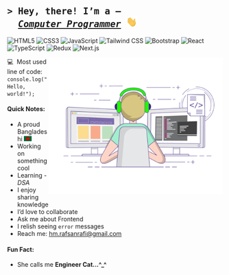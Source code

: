 <!-- Intro section with an animated GIF -->
## <samp>&gt; Hey, there! I’m a —<br>&nbsp;&nbsp;<a href="https://www.rafsanrafi.com/">*Computer Programmer*</a> <img src="./assets/hello.gif" alt="hello.gif" width="25" height="25"></samp>

<!-- Badge section — shows skills/technologies -->
![HTML5](https://img.shields.io/badge/HTML5-E34F26?style=flat-square&logo=html5&logoColor=white)
![CSS3](https://img.shields.io/badge/CSS3-1572B6?style=flat-square&logo=css&logoColor=white)
![JavaScript](https://img.shields.io/badge/JavaScript-F7DF1E?style=flat-square&logo=javascript&logoColor=black)
![Tailwind CSS](https://img.shields.io/badge/Tailwind_CSS-38B2AC?style=flat-square&logo=tailwind-css&logoColor=white)
![Bootstrap](https://img.shields.io/badge/Bootstrap-563D7C?style=flat-square&logo=bootstrap&logoColor=white)
![React](https://img.shields.io/badge/React-0081CB?style=flat-square&logo=react&logoColor=61DAFB)
![TypeScript](https://img.shields.io/badge/TypeScript-007ACC?style=flat-square&logo=typescript&logoColor=white)
![Redux](https://img.shields.io/badge/Redux-764abc?style=flat-square&logo=redux&logoColor=white)
![Next.js](https://img.shields.io/badge/Next.js-000000?style=flat-square&logo=nextdotjs&logoColor=white)
<!-- ![Markdown](https://img.shields.io/badge/Markdown-000000?style=flat-square&logo=markdown&logoColor=white) -->

<!-- I'm coding...😊 -->
<img src="./assets/rafsan-rafi-coding.gif" alt="rafsan-rafi-coding.gif" align="right" width="408" height="318">

<!-- Code snippet section -->
:computer:&nbsp;&nbsp;Most used line of code: `console.log("Hello, world!");`

<!-- Notes section -->
#### Quick Notes:
- A proud Bangladeshi  <img src="./assets/bangladesh.png" alt="BD" width="18">
- Working on something cool
- Learning - *DSA*
- I enjoy sharing knowledge
- I’d love to collaborate
- Ask me about Frontend
- I relish seeing `error` messages
- Reach me: [hm.rafsanrafi@gmail.com](mailto:hm.rafsanrafi@gmail.com)

<!-- Fun fact section -->
#### Fun Fact:
- She calls me **Engineer Cat...^_^**


<!-- THE END -->